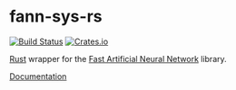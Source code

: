# fann-sys-rs

[![Build Status](https://travis-ci.org/afck/fann-rs.svg?branch=master)](https://travis-ci.org/afck/fann-rs)
[![Crates.io](https://img.shields.io/crates/v/fann.svg?style=flat-square)](https://crates.io/crates/fann)

[Rust](http://www.rust-lang.org/) wrapper for the
[Fast Artificial Neural Network](http://leenissen.dk/fann/wp/) library.

[Documentation](https://afck.github.io/docs/fann-rs/fann_sys)
